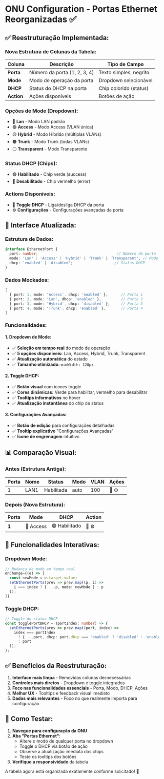 # ONU Configuration - Portas Ethernet Reorganizadas ✅

## ✅ **Reestruturação Implementada:**

### **Nova Estrutura de Colunas da Tabela:**

| Coluna | Descrição | Tipo de Campo |
|--------|-----------|---------------|
| **Porta** | Número da porta (1, 2, 3, 4) | Texto simples, negrito |
| **Mode** | Modo de operação da porta | Dropdown selecionável |
| **DHCP** | Status do DHCP na porta | Chip colorido (status) |
| **Action** | Ações disponíveis | Botões de ação |

### **Opções de Mode (Dropdown):**
- 🔵 **Lan** - Modo LAN padrão
- 🟢 **Access** - Modo Access (VLAN única)
- 🟡 **Hybrid** - Modo Híbrido (múltiplas VLANs)
- 🟠 **Trunk** - Modo Trunk (todas VLANs)
- ⚪ **Transparent** - Modo Transparente

### **Status DHCP (Chips):**
- 🟢 **Habilitado** - Chip verde (success)
- 🔴 **Desabilitado** - Chip vermelho (error)

### **Actions Disponíveis:**
- 🔄 **Toggle DHCP** - Liga/desliga DHCP da porta
- ⚙️ **Configurações** - Configurações avançadas da porta

## 🎯 **Interface Atualizada:**

### **Estrutura de Dados:**
```typescript
interface EthernetPort {
  port: number;                                    // Número da porta
  mode: 'Lan' | 'Access' | 'Hybrid' | 'Trunk' | 'Transparent'; // Modo
  dhcp: 'enabled' | 'disabled';                   // Status DHCP
}
```

### **Dados Mockados:**
```typescript
[
  { port: 1, mode: 'Access', dhcp: 'enabled' },      // Porta 1
  { port: 2, mode: 'Lan', dhcp: 'enabled' },         // Porta 2  
  { port: 3, mode: 'Hybrid', dhcp: 'disabled' },     // Porta 3
  { port: 4, mode: 'Trunk', dhcp: 'enabled' },       // Porta 4
]
```

### **Funcionalidades:**

#### **1. Dropdown de Mode:**
- ✅ **Seleção em tempo real** do modo de operação
- ✅ **5 opções disponíveis:** Lan, Access, Hybrid, Trunk, Transparent
- ✅ **Atualização automática** do estado
- ✅ **Tamanho otimizado:** `minWidth: 120px`

#### **2. Toggle DHCP:**
- ✅ **Botão visual** com ícones toggle
- ✅ **Cores dinâmicas:** Verde para habilitar, vermelho para desabilitar
- ✅ **Tooltips informativos** no hover
- ✅ **Atualização instantânea** do chip de status

#### **3. Configurações Avançadas:**
- ✅ **Botão de edição** para configurações detalhadas
- ✅ **Tooltip explicativo** "Configurações Avançadas"
- ✅ **Ícone de engrenagem** intuitivo

## 📊 **Comparação Visual:**

### **Antes (Estrutura Antiga):**
| Porta | Nome | Status | Modo | VLAN | Ações |
|-------|------|--------|------|------|-------|
| 1 | LAN1 | Habilitada | auto | 100 | 🔄 ⚙️ |

### **Depois (Nova Estrutura):**
| Porta | Mode | DHCP | Action |
|-------|------|------|--------|
| **1** | 🔽 Access | 🟢 Habilitado | 🔄 ⚙️ |

## 🎯 **Funcionalidades Interativas:**

### **Dropdown Mode:**
```typescript
// Mudança de modo em tempo real
onChange={(e) => {
  const newMode = e.target.value;
  setEthernetPorts(prev => prev.map((p, i) => 
    i === index ? { ...p, mode: newMode } : p
  ));
}}
```

### **Toggle DHCP:**
```typescript
// Toggle do status DHCP
const togglePortDHCP = (portIndex: number) => {
  setEthernetPorts(prev => prev.map((port, index) => 
    index === portIndex 
      ? { ...port, dhcp: port.dhcp === 'enabled' ? 'disabled' : 'enabled' }
      : port
  ));
};
```

## ✅ **Benefícios da Reestruturação:**

1. **Interface mais limpa** - Removidas colunas desnecessárias
2. **Controles mais diretos** - Dropdown e toggle integrados
3. **Foco nas funcionalidades essenciais** - Porta, Modo, DHCP, Ações
4. **Melhor UX** - Tooltips e feedback visual imediato
5. **Dados mais relevantes** - Foco no que realmente importa para configuração

## 🚀 **Como Testar:**

1. **Navegue para configuração da ONU**
2. **Aba "Portas Ethernet":**
   - Altere o modo de qualquer porta no dropdown
   - Toggle o DHCP via botão de ação
   - Observe a atualização imediata dos chips
   - Teste os tooltips dos botões
3. **Verifique a responsividade** da tabela

A tabela agora está organizada exatamente conforme solicitado! 🎉
